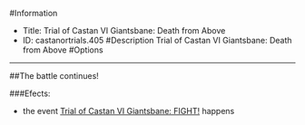 #Information
 - Title: Trial of Castan VI Giantsbane: Death from Above
 - ID: castanortrials.405
#Description
Trial of Castan VI Giantsbane: Death from Above
#Options

___
##The battle continues!

###Efects:<ul><li>the event [Trial of Castan VI Giantsbane: FIGHT!](../events/trial_of_castan_vi_giantsbane_fight.md) happens</li></ul>
